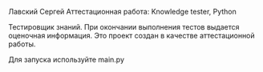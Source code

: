 Лавский Сергей
Аттестационная работа: Knowledge tester, Python

Тестировщик знаний. При окончании выполнения тестов выдается оценочная информация.
Это проект создан в качестве аттестационной работы.

Для запуска используйте main.py
